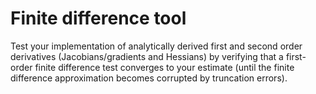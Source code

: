 # Finite difference tool
Test your implementation of analytically derived first and second order derivatives (Jacobians/gradients and Hessians) by verifying that a first-order finite difference test converges to your estimate (until the finite difference approximation becomes corrupted by truncation errors).
